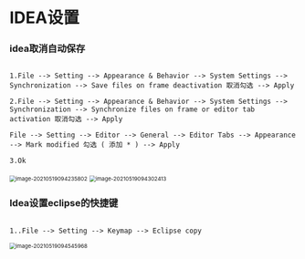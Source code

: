 # IDEA设置

### idea取消自动保存

```

1.File --> Setting --> Appearance & Behavior --> System Settings --> Synchronization --> Save files on frame deactivation 取消勾选 --> Apply

2.File --> Setting --> Appearance & Behavior --> System Settings --> Synchronization --> Synchronize files on frame or editor tab activation 取消勾选 --> Apply

File --> Setting --> Editor --> General --> Editor Tabs --> Appearance --> Mark modified 勾选 ( 添加 * ) --> Apply

3.Ok

```

<img src="C:\Users\罗蒙\AppData\Roaming\Typora\typora-user-images\image-20210519094235802.png" alt="image-20210519094235802" style="zoom:67%;" />

<img src="C:\Users\罗蒙\AppData\Roaming\Typora\typora-user-images\image-20210519094302413.png" alt="image-20210519094302413" style="zoom: 67%;" />

### Idea设置eclipse的快捷键

```

1..File --> Setting --> Keymap --> Eclipse copy
```

<img src="C:\Users\罗蒙\AppData\Roaming\Typora\typora-user-images\image-20210519094545968.png" alt="image-20210519094545968" style="zoom:67%;" />